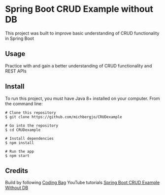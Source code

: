 # **Spring Boot CRUD Example without DB**
This project was built to improve basic understanding of CRUD functionality in Spring Boot 

## Usage
Practice with and gain a better understanding of CRUD functionality and REST APIs

## Install
To run this project, you must have Java 8+ installed on your computer.  From the command line: 
```
# Clone this repository
$ git clone https://github.com/michbergjo/CRUDexample

# Go into the repository
$ cd CRUDexample

# Install dependencies
$ npm install

# Run the app
$ npm start
```

## Credits
Build by following [Coding Bag](https://www.youtube.com/channel/UCkUPKbKhhX_x0l10bnbDtqw) YouTube tutorials 
[Spring Boot CRUD Example Without DB](https://www.youtube.com/watch?v=G-jHWftQPBw&t=91s)
